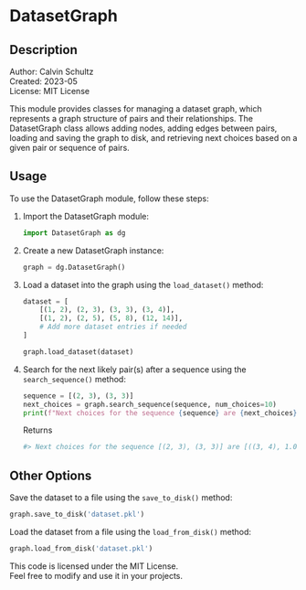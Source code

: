 # DatasetGraph

## Description
Author: Calvin Schultz<br/>
Created: 2023-05<br/>
License: MIT License<br/>

This module provides classes for managing a dataset graph, which represents a graph structure of pairs and their relationships. The DatasetGraph class allows adding nodes, adding edges between pairs, loading and saving the graph to disk, and retrieving next choices based on a given pair or sequence of pairs.

## Usage

To use the DatasetGraph module, follow these steps:

1. Import the DatasetGraph module:

    ```python
    import DatasetGraph as dg
    ```

2. Create a new DatasetGraph instance:

    ```python
    graph = dg.DatasetGraph()
    ```

3. Load a dataset into the graph using the `load_dataset()` method:

    ```python
    dataset = [
        [(1, 2), (2, 3), (3, 3), (3, 4)],
        [(1, 2), (2, 5), (5, 8), (12, 14)],
        # Add more dataset entries if needed
    ]

    graph.load_dataset(dataset)
    ```

4. Search for the next likely pair(s) after a sequence using the `search_sequence()` method:

    ```python
    sequence = [(2, 3), (3, 3)]
    next_choices = graph.search_sequence(sequence, num_choices=10)
    print(f"Next choices for the sequence {sequence} are {next_choices}")
    ```
    Returns

    ```bash
    #> Next choices for the sequence [(2, 3), (3, 3)] are [((3, 4), 1.0)]
    ```

## Other Options

Save the dataset to a file using the `save_to_disk()` method:

```python
graph.save_to_disk('dataset.pkl')
```

Load the dataset from a file using the `load_from_disk()` method:

```python
graph.load_from_disk('dataset.pkl')
```

This code is licensed under the MIT License.<br/>Feel free to modify and use it in your projects.